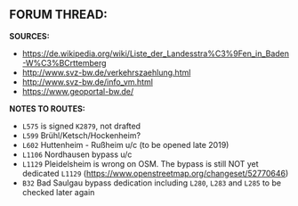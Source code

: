 ﻿**FORUM THREAD:**
- 


**SOURCES:**
- https://de.wikipedia.org/wiki/Liste_der_Landesstra%C3%9Fen_in_Baden-W%C3%BCrttemberg
- http://www.svz-bw.de/verkehrszaehlung.html
- http://www.svz-bw.de/info_vm.html
- https://www.geoportal-bw.de/


**NOTES TO ROUTES:**
- `L575` is signed `K2879`, not drafted
- `L599` Brühl/Ketsch/Hockenheim?
- `L602` Huttenheim - Rußheim u/c (to be opened late 2019)
- `L1106` Nordhausen bypass u/c
- `L1129` Pleidelsheim is wrong on OSM. The bypass is still NOT yet dedicated `L1129` (https://www.openstreetmap.org/changeset/52770646)
- `B32` Bad Saulgau bypass dedication including `L280`, `L283` and `L285` to be checked later again
